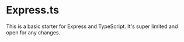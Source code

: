 # Express.ts

This is a basic starter for Express and TypeScript. It's super limited and open for any changes.
